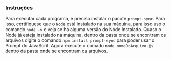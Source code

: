  ### Instruções

 Para executar cada programa, é preciso instalar o pacote ```prompt-sync```. Para isso, certifiquese que o ```Node``` está
 instalado na sua máquina, para isso uso o comando ``node -v`` e veja se há alguma versão do Node Instalado. Quaso o Node já
 esteja instalado na máquina, dentro da pasta onde se encontram os arquivos digite o comando ``npm install prompt-sync`` para
 poder usar o Prompt do JavaScrit. Agora execute o comado ``node nomeDoArquivo.js`` dentro da pasta onde se encontram os 
 arquivos.
 
